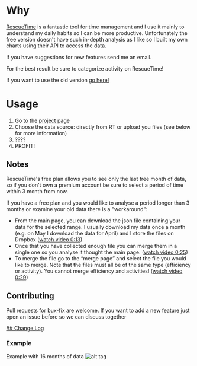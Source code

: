# Why

[RescueTime](https://www.rescuetime.com) is a fantastic tool for time management and I use it mainly to understand my daily habits so I can be more productive.
Unfortunately the free version doesn't have such in-depth analysis as I like so I built my own charts using their API to access the data.

If you have suggestions for new features send me an email.

For the best result be sure to categorize activity on RescueTime!

If you want to use the old version [go here!](http://ilbonte.github.io/rescuetime-again/old/)

# Usage

1.  Go to the [project page](http://ilbonte.github.io/rescuetime-again/)
2.  Choose the data source: directly from RT or upload you files (see below for more information)
3.  ????
4.  PROFIT!

## Notes

RescueTime's free plan allows you to see only the last tree month of data, so if you don't own a premium account be sure to select a period of time within 3 month from now.

If you have a free plan and you would like to analyse a period longer than 3 months or examine your old data there is a "workaround":
* From the main page, you can download the json file containing your data for the selected range. I usually download my data once a month (e.g. on May I download the data for April) and I store the files on Dropbox ([watch video 0:13](https://drive.google.com/open?id=0B5suZDyzIrpOcl91U0l4LU1jOEU))
* Once that you have collected enough file you can merge them in a single one so you analyse it thought the main page. ([watch video 0:25](https://drive.google.com/open?id=0B5suZDyzIrpOaTNZNE16QzJoVXc))
* To merge the file go to the “merge page” and select the file you would like to merge. Note that the files must all be of the same type (efficiency or activity). You cannot merge efficiency and activities! ([watch video 0:29](https://drive.google.com/open?id=0B5suZDyzIrpOM2pPcmxYenpYSTg))


## Contributing

Pull requests for bux-fix are welcome. If you want to add a new feature just open an issue before so we can discuss together

[## Change Log](https://github.com/ilbonte/rescuetime-again/blob/gh-pages/CHANGELOG.md)

### Example
Example with 16 months of data
![alt tag](http://i.imgur.com/PptwdMU.png)
